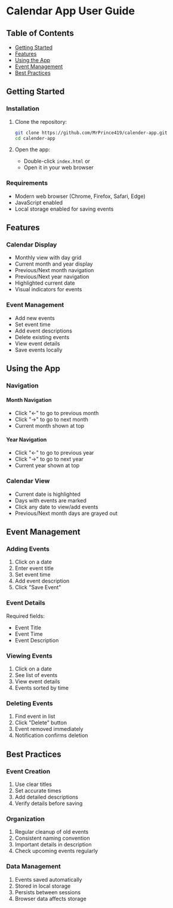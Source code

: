 # Calendar App User Guide

## Table of Contents
- [Getting Started](#getting-started)
- [Features](#features)
- [Using the App](#using-the-app)
- [Event Management](#event-management)
- [Best Practices](#best-practices)

## Getting Started

### Installation
1. Clone the repository:
   ```bash
   git clone https://github.com/MrPrince419/calender-app.git
   cd calender-app
   ```

2. Open the app:
   - Double-click `index.html` or
   - Open it in your web browser

### Requirements
- Modern web browser (Chrome, Firefox, Safari, Edge)
- JavaScript enabled
- Local storage enabled for saving events

## Features

### Calendar Display
- Monthly view with day grid
- Current month and year display
- Previous/Next month navigation
- Previous/Next year navigation
- Highlighted current date
- Visual indicators for events

### Event Management
- Add new events
- Set event time
- Add event descriptions
- Delete existing events
- View event details
- Save events locally

## Using the App

### Navigation

#### Month Navigation
- Click "←" to go to previous month
- Click "→" to go to next month
- Current month shown at top

#### Year Navigation
- Click "←" to go to previous year
- Click "→" to go to next year
- Current year shown at top

### Calendar View
- Current date is highlighted
- Days with events are marked
- Click any date to view/add events
- Previous/Next month days are grayed out

## Event Management

### Adding Events
1. Click on a date
2. Enter event title
3. Set event time
4. Add event description
5. Click "Save Event"

### Event Details
Required fields:
- Event Title
- Event Time
- Event Description

### Viewing Events
1. Click on a date
2. See list of events
3. View event details
4. Events sorted by time

### Deleting Events
1. Find event in list
2. Click "Delete" button
3. Event removed immediately
4. Notification confirms deletion

## Best Practices

### Event Creation
1. Use clear titles
2. Set accurate times
3. Add detailed descriptions
4. Verify details before saving

### Organization
1. Regular cleanup of old events
2. Consistent naming convention
3. Important details in description
4. Check upcoming events regularly

### Data Management
1. Events saved automatically
2. Stored in local storage
3. Persists between sessions
4. Browser data affects storage
